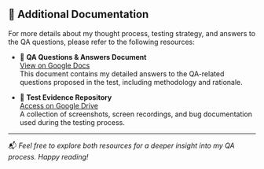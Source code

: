 ## 📄 Additional Documentation

For more details about my thought process, testing strategy, and answers to the QA questions, please refer to the following resources:

- 📘 **QA Questions & Answers Document**  
  [View on Google Docs](https://docs.google.com/document/d/1f4A_ya9BgutSi57xsW5gCZT2qddefS0dqGahxnVDCJE/edit?tab=t.0)  
  This document contains my detailed answers to the QA-related questions proposed in the test, including methodology and rationale.

- 📁 **Test Evidence Repository**  
  [Access on Google Drive](https://drive.google.com/drive/folders/11buImJ1iyDa14PpM9o_cTcAxg2KcJVap?usp=drive_link)  
  A collection of screenshots, screen recordings, and bug documentation used during the testing process.

---

📬 *Feel free to explore both resources for a deeper insight into my QA process. Happy reading!*
